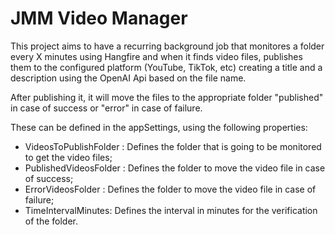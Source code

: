 # JMM Video Manager

This project aims to have a recurring background job that monitores a folder every X minutes using Hangfire and when it finds video files, publishes them to the configured platform (YouTube, TikTok, etc) creating a title and a description using the OpenAI Api based on the file name.

After publishing it, it will move the files to the appropriate folder "published" in case of success or "error" in case of failure.

These can be defined in the appSettings, using the following properties:
- VideosToPublishFolder : Defines the folder that is going to be monitored to get the video files;
- PublishedVideosFolder : Defines the folder to move the video file in case of success;
- ErrorVideosFolder : Defines the folder to move the video file in case of failure;
- TimeIntervalMinutes: Defines the interval in minutes for the verification of the folder.
